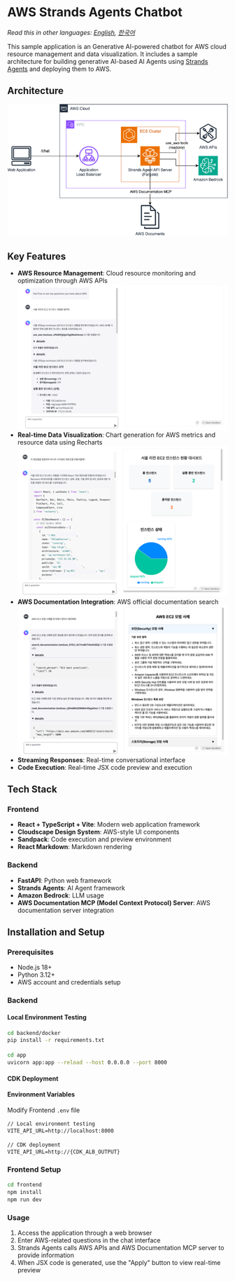 # AWS Strands Agents Chatbot

*Read this in other languages: [English](README.md), [한국어](README_ko.md)*

This sample application is an Generative AI-powered chatbot for AWS cloud resource management and data visualization. It includes a sample architecture for building generative AI-based AI Agents using [Strands Agents](https://strandsagents.com/latest/) and deploying them to AWS.

## Architecture

![architecture](./assets/architecture.png)

## Key Features

- **AWS Resource Management**: Cloud resource monitoring and optimization through AWS APIs
![resource](./assets/resource.png)
- **Real-time Data Visualization**: Chart generation for AWS metrics and resource data using Recharts
![visualize](./assets/visualize.png)
- **AWS Documentation Integration**: AWS official documentation search
![document](./assets/document.png)
- **Streaming Responses**: Real-time conversational interface
- **Code Execution**: Real-time JSX code preview and execution

## Tech Stack

### Frontend
- **React + TypeScript + Vite**: Modern web application framework
- **Cloudscape Design System**: AWS-style UI components
- **Sandpack**: Code execution and preview environment
- **React Markdown**: Markdown rendering

### Backend
- **FastAPI**: Python web framework
- **Strands Agents**: AI Agent framework
- **Amazon Bedrock**: LLM usage
- **AWS Documentation MCP (Model Context Protocol) Server**: AWS documentation server integration

## Installation and Setup

### Prerequisites
- Node.js 18+
- Python 3.12+
- AWS account and credentials setup

### Backend

#### Local Environment Testing
```bash
cd backend/docker
pip install -r requirements.txt

cd app
uvicorn app:app --reload --host 0.0.0.0 --port 8000
```

#### CDK Deployment



#### Environment Variables
Modify Frontend `.env` file
```
// Local environment testing
VITE_API_URL=http://localhost:8000

// CDK deployment
VITE_API_URL=http://{CDK_ALB_OUTPUT}
```

### Frontend Setup
```bash
cd frontend
npm install
npm run dev
```

### Usage

1. Access the application through a web browser
2. Enter AWS-related questions in the chat interface
3. Strands Agents calls AWS APIs and AWS Documentation MCP server to provide information
4. When JSX code is generated, use the "Apply" button to view real-time preview